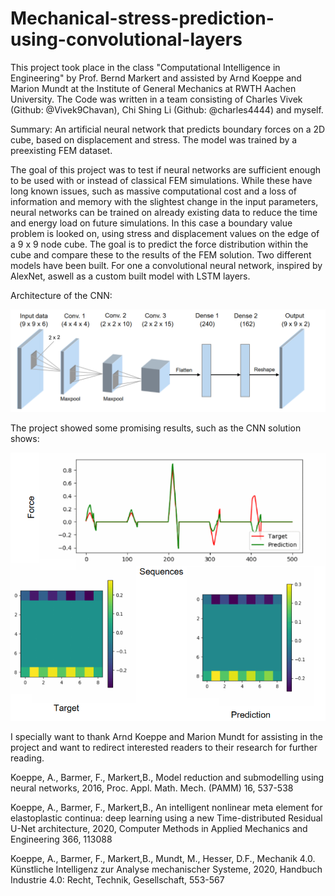# Mechanical-stress-prediction-using-convolutional-layers
This project took place in the class "Computational Intelligence in Engineering" by Prof. Bernd Markert and assisted by Arnd Koeppe and Marion Mundt at the Institute of General Mechanics at RWTH Aachen University. The Code was written in a team consisting of Charles Vivek (Github: @Vivek9Chavan), Chi Shing Li (Github: @charles4444) and myself.


Summary: An artificial neural network that predicts boundary forces on a 2D cube, based on displacement and stress. The model was trained by a preexisting FEM dataset.

The goal of this project was to test if neural networks are sufficient enough to be used with or instead of classical FEM simulations. While these have long known issues, such as  massive computational cost and a loss of information and memory with the slightest change in the input parameters, neural networks can be trained on already existing data to reduce the time and energy load on future simulations. In this case a boundary value problem is looked on, using stress and displacement values on the edge of a 9 x 9 node cube. The goal is to predict the force distribution within the cube and compare these to the results of the FEM solution. Two different models have been built. For one a convolutional neural network, inspired by AlexNet, aswell as a custom built model with LSTM layers.


Architecture of the CNN:

![](Images/Convolutional%20Neural%20Network.png)

The project showed some promising results, such as the CNN solution shows: 

![](Images/Solution%20CNN.png)

I specially want to thank Arnd Koeppe and Marion Mundt for assisting in the project and want to redirect interested readers to their research for further reading.

Koeppe, A., Barmer, F., Markert,B., Model reduction and submodelling using neural networks, 2016, Proc. Appl. Math. Mech. (PAMM) 16, 537-538

Koeppe, A., Barmer, F., Markert,B., An intelligent nonlinear meta element for elastoplastic continua: deep learning using a new Time-distributed Residual U-Net architecture, 2020, Computer Methods in Applied Mechanics and Engineering 366, 113088

Koeppe, A., Barmer, F., Markert,B., Mundt, M., Hesser, D.F., Mechanik 4.0. Künstliche Intelligenz zur Analyse mechanischer Systeme, 2020, Handbuch Industrie 4.0: Recht, Technik, Gesellschaft, 553-567
